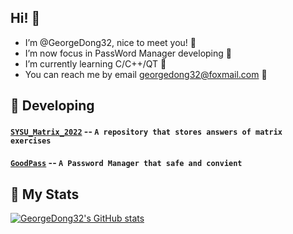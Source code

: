 ## Hi! 👏
- I’m @GeorgeDong32, nice to meet you! 🍻
- I’m now focus in PassWord Manager developing 👀
- I’m currently learning C/C++/QT 🌱
- You can reach me by email georgedong32@foxmail.com 💬
## 🚧 Developing
#### [`SYSU_Matrix_2022`](https://github.com/GeorgeDong32/SYSU_Matrix_2022) -- `A repository that stores answers of matrix exercises`
#### [`GoodPass`](https://github.com/GeorgeDong32/GoodPass) -- `A Password Manager that safe and convient`
## 🚀 My Stats
[![GeorgeDong32's GitHub stats](https://github-readme-stats.vercel.app/api?username=GeorgeDong32&show_icons=true&hide=contribs&bg_color=45,34558b,FFFFFF&title_color=FFFFFF&icon_color=F5DF4D&hide_border=1)](https://github.com/anuraghazra/github-readme-stats)
